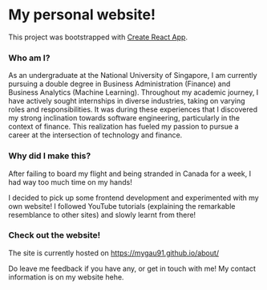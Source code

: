 # My personal website!

This project was bootstrapped with [Create React App](https://github.com/facebook/create-react-app).


### Who am I?
As an undergraduate at the National University of Singapore, I am currently pursuing a double degree in Business Administration (Finance) and Business Analytics (Machine Learning). Throughout my academic journey, I have actively sought internships in diverse industries, taking on varying roles and responsibilities. It was during these experiences that I discovered my strong inclination towards software engineering, particularly in the context of finance. This realization has fueled my passion to pursue a career at the intersection of technology and finance.

### Why did I make this?
After failing to board my flight and being stranded in Canada for a week, I had way too much time on my hands!

I decided to pick up some frontend development and experimented with my own website! I followed YouTube tutorials (explaining the remarkable resemblance to other sites) and slowly learnt from there!

### Check out the website!
The site is currently hosted on https://mygau91.github.io/about/ 

Do leave me feedback if you have any, or get in touch with me! My contact information is on my website hehe.